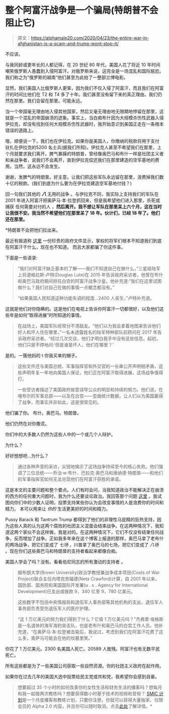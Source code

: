 # 整个阿富汗战争是一个骗局(特朗普不会阻止它)

> 原文：<https://alphamale20.com/2020/04/23/the-entire-war-in-afghanistan-is-a-scam-and-trump-wont-stop-it/>

不应该。

与我同龄或更年长的人都记得，在 20 世纪 80 年代，美国人花了将近 10 年时间嘲笑俄罗斯人愚蠢到入侵阿富汗。对俄罗斯来说，这完全是一场混乱和国际尴尬。我们称之为“俄罗斯的越南”他们甚至为此拍了一整部兰博电影。

显然，我们美国人比俄罗斯人更笨，因为我们不仅入侵了阿富汗，而且我们在阿富汗的时间比他们在 T2 和 T4 多了十年。我们甚至没有留下来的真正理由。我们仍然在那里。我们会留在那里。可能永远。

当一个帝国毫无理由地入侵其他国家，然后又毫无理由地无限期地停留在那里，这就是一个混乱的帝国崩溃的迹象。事实上，当白痴布什因为大规模杀伤性武器入侵伊拉克，却没有找到任何大规模杀伤性武器时，我开始意识到美国正走在一条根本错误的道路上。

哦，顺便说一下，我们也在伊拉克。如果你是美国人，你缴纳的税款将用于支付 驻扎在伊拉克的5200 名士兵(据我们所知)。伊拉克人甚至不希望我们在那里，上个月就要求我们离开。脾气暴躁的特朗普，曾经像奥巴马和布什一样是社团主义者和亲战争者，说我们不会离开，直到伊拉克偿还我们在那里建造的空军基地的费用。当然，这永远不会发生。

谢谢，发脾气的特朗普。好主意。让我们把这些军队永远留在那里，浪费掉我们数十亿的税款。(我们到底为什么要为在伊拉克建造空军基地付钱？)

回一句我们其他的 ***八*** 无用的战争 。与伊拉克不同，我实际上支持我们的军队在 2001 年进入阿富汗把奥萨马·本·拉登抓回来，但是我希望他们进入那里，杀死或捕获 任何需要对付的人 ，**然后离开。我不想让军队在那里呆上六个月，这在当时让我很不安。我当然不希望他们在那里呆了 18 年。伙计们，已经 18 年了。他们还在那里。**

 *特朗普不会把他们拉出来。

最近有报道称 [这里](https://www.washingtonpost.com/graphics/2019/investigations/afghanistan-papers/afghanistan-war-confidential-documents/) 一份珍贵的政府文件显示，掌权的将军们根本不知道我们到底在阿富汗干什么，现在也不知道。 而且大家都骗了你这件事。

下面是一些语录:

> “我们对阿富汗缺乏基本的了解——我们不知道自己在做什么，”三星级陆军上将道格拉斯·卢特(Douglas Lute)在 2015 年告诉政府采访者，他曾在布什和奥巴马政府期间担任白宫的阿富汗战争沙皇。他补充道:“我们在这里试图做什么？我们对自己在做的事情一点概念都没有。”
> 
> “如果美国人民知道这种功能失调的程度...2400 人丧生，”卢特补充道。

这就是他们对你隐瞒的。这是他们在电视上告诉你阿富汗一切都很好，以及他们这些年是如何“取得进展”时所知道的事情。

> 在战场上，美国军队经常分不清敌友。“他们以为我会拿着地图来告诉他们好人和坏人住在哪里，”一名未透露姓名的陆军特种部队前顾问在 2017 年告诉政府采访者。“经过几次交谈，他们才明白我手中没有这些信息。起初，他们只是不停地问:‘但是谁是坏人，他们在哪里？’

是的。一簇他妈的 t 你我买单的帽子。

> 这些文件还与美国总统、军事指挥官和外交官的一长串公开声明相矛盾，这些声明年复一年地向美国人保证，他们正在阿富汗取得进展，这场战争值得打。
> 
> 一些受访者描述了美国政府故意误导公众的明显和持续的努力。他们说，在喀布尔的军事总部——以及在白宫——歪曲统计数据，让人们以为美国赢得了战争，而事实并非如此，这是很常见的。

他们骗了你。 布什。奥巴马。特朗普。

他们仍然在对你撒谎。

你们中的大多数人仍然为这些人中的一个或几个人辩护。

为什么？

好好想想吧...为什么？

> 通过各种声音的采访，尖锐地揭示了这场战争持续至今的核心失败。他们强调了三位总统——乔治·w·布什、巴拉克·奥巴马和唐纳德·特朗普——和他们的军事指挥官如何无法兑现他们在阿富汗获胜的承诺。

这是本文的主要问题和整个要点。人们有时会问，当我知道政治不能解决正在崩溃的西方的任何重大问题时，我为什么还要谈论政治。我回答那个问题 [这里](https://calebjonesblog.com/why-do-i-talk-about-politics/) 。我试图向你们中的少数人证明，投票支持某些你认为会改变事情的人是浪费你的时间和精力。 本可以用来让 *你的* 生活更美好的时间和精力。

Pussy Barack 和 Tantrum Trump 都得到了他们的非理性马屁精的狂热支持，因为这些人真的认为这两个腐败的社团主义混蛋会结束战争。在这两种情况下，我知道这两个家伙不会这样做，我是对的。在这两种情况下，它们不仅没有结束任何战争，反而增加了战争。正如我多年来在这个博客上报道的那样，奥巴马拿了老布什的两场战争，把它们变成了 *七场* ，川普拿了奥巴马的七场，把它们变成了 *八场* 。现在你们这些奥巴马和特朗普的支持者看起来都像白痴。

美国人学会了吗？没有。看看伯尼同志的所有激动的支持者 。

> 据布朗大学(Brown University)政治学教授兼战争成本项目(Costs of War Project)联合主任内塔克劳福德(Neta Crawford)计算，自 2001 年以来，国防部、国务院和美国国际开发署(u . s . Agency for International Development)已支出或拨款 9，340 亿至 9，780 亿美元。
> 
> 这些数字不包括中央情报局和退伍军人事务部等其他机构的支出，退伍军人事务部负责受伤退伍军人的医疗护理。
> 
> “这 1 万亿美元的努力我们得到了什么？它值 1 万亿美元吗？”杰弗里·埃格斯是一名退休的海军海豹突击队，也是老布什和奥巴马的白宫工作人员。他补充道，“在奥萨马·本·拉登被击毙后，我说过，考虑到我们在阿富汗花费了这么多，奥萨马可能会在他的坟墓里笑。”

你花了 1 万亿美元。2300 名美国人死亡。20589 人致残。阿富汗也有无数平民死亡。

所有这些都是为了一些美国公司获取一些自然资源。你的社团主义政府在起作用。

如果你在过去几年的美国大选中投票给民主党或共和党，我希望你会感到自豪。

> 想要超过 35 个小时的如何改善你的女性生活和财务生活的播客吗？想每月和我一起做两次教练吗？想要获得数小时基于技术的视频和音频？ [SMIC 计划](https://alphamale20.kartra.com/page/vIL17)是一个月度播客和教练计划，只要你注册，你就可以获得大量独家、仅限会员的 Alpha 2.0 内容，并且你可以随时取消。点击[此处](https://alphamale20.kartra.com/page/vIL17)了解详情。*